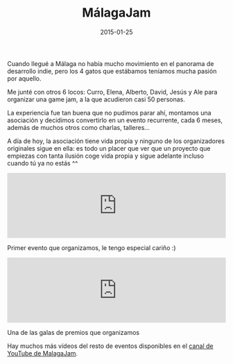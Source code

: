 ﻿---
layout: post
title: MálagaJam
date: 2015-01-25
description: Asociación malagueña de desarrolladores de videojuegos
img: assets/img/cover/malagajam2.jpg
tags: [Proyectos]
action-text: Web de MalagaJam
action-link: http://malagajam.com
status: published
---

Cuando llegué a Málaga no había mucho movimiento en el panorama de desarrollo indie, pero los 4 gatos que estábamos teníamos mucha pasión por aquello.

Me junté con otros 6 locos: Curro, Elena, Alberto, David, Jesús y Ale para organizar una game jam, a la que acudieron casi 50 personas.

La experiencia fue tan buena que no pudimos parar ahí, montamos una asociación y decidimos convertirlo en un evento recurrente, cada 6 meses, además de muchos otros como charlas, talleres...

A día de hoy, la asociación tiene vida propia y ninguno de los organizadores originales sigue en ella: es todo un placer que ver que un proyecto que empiezas con tanta ilusión coge vida propia y sigue adelante incluso cuando tú ya no estás ^^

<div class="video-container">
  <iframe style="width: 100%;" src="https://www.youtube.com/embed/nP2bafFijwo?rel=0" frameborder="0" gesture="media" allow="encrypted-media" allowfullscreen></iframe>
</div>
<p class="image-caption">Primer evento que organizamos, le tengo especial cariño :)</p>

<div class="video-container">
  <iframe style="width: 100%;" src="https://www.youtube.com/embed/ltoUzIcU0bg?rel=0" frameborder="0" gesture="media" allow="encrypted-media" allowfullscreen></iframe>
</div>
<p class="image-caption">Una de las galas de premios que organizamos</p>

Hay muchos más vídeos del resto de eventos disponibles en el [canal de YouTube de MalagaJam](https://www.youtube.com/c/M%C3%A1lagaJam/videos).

<!-- Sample image embed
![]({{ "/assets/img/content/cardcreatorproto.png" | absolute_url }})
<p class="image-caption">Image caption</p>
-->

<!-- Sample blockquote
<blockquote>
Del juego de cartas me olvidé poco después de empezar la aplicación.
</blockquote>
-->

<!-- Sample responsive video embed
<div class="video-container">
  <iframe style="width: 100%;" src="https://www.youtube.com/embed/liMw3yfeTdo?rel=0" frameborder="0" gesture="media" allow="encrypted-media" allowfullscreen></iframe>
</div>
<p class="image-caption">¡Trailer 2.0, con mucho swing!</p>
-->